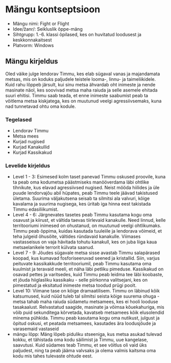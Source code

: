 # Mängu kontseptsioon

- Mängu nimi: Fight or Flight
- Idee/žanr/: Seikluslik õppe-mäng
- Sihtgrupp: 1.-6. klassi õpilased, kes on huvitatud loodusest ja keskkonnakaitsest
- Platvorm: Windows

## Mängu kirjeldus

Oled väike julge lendorav Timmu, kes elab sügaval vanas ja majandamata metsas, mis on koduks paljudele teistele looma-, linnu- ja taimeliikidele. Kuid rahu lõppeb järsult, kui sinu metsa ähvardab oht inimeste ja nende masinate näol, kes soovivad metsa maha raiuda ja selle asemele ehitada suuri ehitisi. Timmu saab teada, et enne inimeste saabumist peab ta võitlema metsa kiskjatega, kes on muutunud veelgi agressiivsemaks, kuna nad tunnetavad ohtu oma kodule.

### Tegelased
- Lendorav Timmu
- Metsa mees
- Kurjad nugised
- Kurjad Kanakullid
- Kurjad Kassikakud

### Levelide kirjeldus
 - Level 1 - 3: Esimesed kolm taset panevad Timmu oskused proovile, kuna ta peab oma kodumetsa päästmiseks manööverdama läbi ohtlike tihnikute, kus elavad agressiivsed nugised. Neist mööda hiilides ja üle puude lendorvajõu abil hüpates, peab Timmu teele jäävad takistused ületama. Suurima väljakutsena seisab ta silmitsi ala valvuri, kõige kavalama ja suurima nugisega, kes üritab iga hinna eest takistada Timmu edasiliikumist.
- Level 4 - 6: Järgnevates tasetes peab Timmu kasutama kogu oma osavust ja kiirust, et vältida taevas tiirlevaid kanakulle. Need linnud, kelle territooriumi inimesed on ohustanud, on muutunud veelgi ohtlikumaks. Timmu peab õppima, kuidas kasutada tuuleiile ja lendorava võimeid, et teha julgeid õhusõite, vältides ründavaid kanakulle. Viimases vastasseisus on vaja hävitada tohutu kanakull, kes on juba liiga kaua metsaelanikele terrorit külvata saanud.
- Level 7 - 9: Jõudes sügavale metsa sisse avastab Timmu salapärased koopad, kus kumavad fosforiseeruvad seened ja kristallid. Siin, varjus peituvate kassikakkude territooriumil, peab Timmu kasutama oma kuulmist ja teravaid meeli, et näha läbi petliku pimeduse. Kassikakud on osavad pettes ja varitsedes, kuid Timmu peab leidma tee läbi koobaste, et jõuda hiiglasliku kassikaku - selle piirkonna valitsejani, kes on pimestatud ja eksitatud inimeste metsa toodud prügi poolt.
- Level 10: Viimane tase on kõige dramaatilisem. Timmu on läbinud kõik katsumused, kuid nüüd tuleb tal silmitsi seista kõige suurema ohuga - metsa tahab maha raiuda südametu metsamees, kes ei hooli looduse tasakaalust. Relvastatud saagide, masinate ja võimsa kõuekahuriga, mis võib puid sekunditega kõrvetada, kavatseb metsamees kõik elusolendid minema pühkida. Timmu peab kasutama kogu oma nutikust, julgust ja õpitud oskusi, et peatada metsamees, kasutades ära loodusjõude ja varasemaid vastaseid
- mängu lõpp: Mäng lõpeb piduliku stseeniga, kus metsa asukad tulevad kokku, et tähistada oma kodu säilimist ja Timmu, uue kangelase, saavutusi. Kuid südames teab Timmu, et see võitlus oli vaid üks paljudest, ning ta peab jääma valvsaks ja olema valmis kaitsma oma kodu mis tahes tulevaste ohtude eest.

